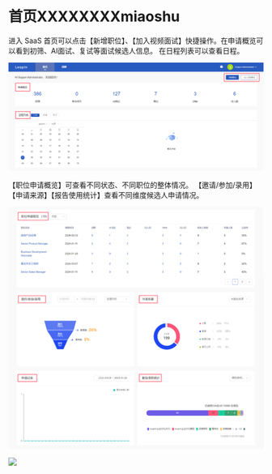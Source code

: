 # 首页XXXXXXXXmiaoshu

进入 SaaS 首页可以点击【新增职位】、【加入视频面试】快捷操作。在申请概览可以看到初筛、AI面试、复试等面试候选人信息。
在日程列表可以查看日程。

![](../../assets/img/home/home_preview.png)

【职位申请概览】可查看不同状态、不同职位的整体情况。
【邀请/参加/录用】【申请来源】【报告使用统计】查看不同维度候选人申请情况。

![](../../assets/img/home/home_pre_position.png)

![](C:\Users\86183\Documents\GitHub\product-doc\assets\img\invite\invite_send.jpg)
